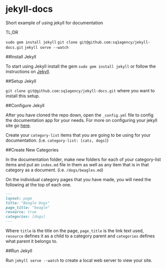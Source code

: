 jekyll-docs
===========

Short example of using jekyll for documentation

TL;DR

`sudo gem install jekyll`
`git clone git@github.com:sq1agency/jekyll-docs.git`
`jekyll serve --watch`

##Install Jekyll

To start using Jekyll install the gem `sudo gem install jekyll` or follow the instructions on [Jekyll](http://jekyllrb.com/docs/installation/).

##Setup Jekyll

`git clone git@github.com:sq1agency/jekyll-docs.git` where you want to install this setup.

##Configure Jekyll

After you have cloned the repo down, open the `_config.yml` file to config the documentation app for your needs. For more on configuring your jekyll site go [here](http://jekyllrb.com/docs/configuration/).

Create your `category-list` items that you are going to be using for your documentation. (i.e. `category-list: [cats, dogs]`)

##Create New Categories

In the documentation folder, make new folders for each of your category-list items and put an `index.md` file in them as well as any item that is in that category as a document. (i.e. `/dogs/beagles.md`)

On the individual category pages that you have made, you will need the following at the top of each one.

```markdown
---
layout: page
title: "Beagle Dogs"
page_title: "beagle"
resource: true
categories: [dogs]
---
```

Where `title` is the title on the page, `page_title` is the link text used, `resource` defines it as a child to a category parent and `categories` defines what parent it belongs to.

##Run Jekyll

Run `jekyll serve --watch` to create a local web server to view your site.
